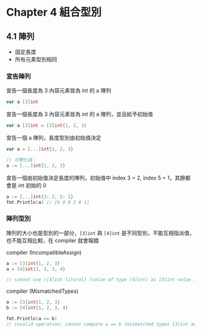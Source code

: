 # Chapter 4 組合型別

## 4.1 陣列

- 固定長度
- 所有元素型別相同

### 宣告陣列

宣告一個長度為 3 內容元素皆為 int 的 a 陣列

```go
var a [3]int
```

宣告一個長度為 3 內容元素皆為 int 的 a 陣列，並且給予初始值

```go
var a [3]int = [3]int{1, 2, 3}
```

宣告一個 a 陣列，長度型別由初始值決定
```go
var a = [...]int{1, 2, 3}

// 可簡化成：
a := [...]int{1, 2, 3}
```

宣告一個由初始值決定長度的陣列，初始值中 index 3 = 2, index 5 = 1，其餘都會是 int 初始的 0
```go
a := [...]int{3: 2, 5: 1}
fmt.Println(a) // [0 0 0 2 0 1]
```
### 陣列型別

陣列的大小也是型別的一部分，`[3]int` 與 `[4]int` 是不同型別，不能互相指派值，也不能互相比較，在 compiler 就會報錯

compiler (IncompatibleAssign)

```go
a := [3]int{1, 2, 3}
a = [4]int{1, 2, 3, 4}

// cannot use ([4]int literal) (value of type [4]int) as [3]int value in assignment 
```

compiler (MismatchedTypes)

```go
a := [3]int{1, 2, 3}
b := [4]int{1, 2, 3, 4}

fmt.Println(a == b)
// invalid operation: cannot compare a == b (mismatched types [3]int and [4]int) 
```
